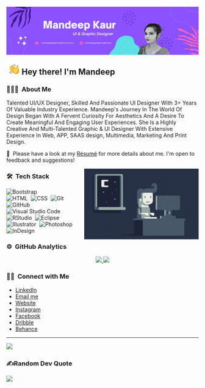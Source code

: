 ![Mandeep Kaur Banner](https://raw.githubusercontent.com/mandeepgraphics/mandeepgraphics/main/assets/mann-banner.jpg)

<img alt="Night Coding" src="./assets/Hand%20Wave.gif" width='40' align="left"/><h2>Hey there! I'm Mandeep</h2>

### 👨🏻‍💻 &nbsp;About Me

Talented UI/UX Designer, Skilled And Passionate UI Designer With 3+ Years Of Valuable Industry Experience. Mandeep's Journey In The World Of Design Began With A Fervent Curiosity For Aesthetics And A Desire To Create Meaningful And Engaging User Experiences. She Is a Highly Creative And Multi-Talented Graphic & UI Designer With Extensive Experience In Web, APP, SAAS design, Multimedia, Marketing And Print Design.

📄 &nbsp;Please have a look at my [Résumé](https://mandeepgraphics.github.io/mandeep-resume.pdf) for more details about me. I'm open to feedback and suggestions!

<img alt="Night Coding" src="https://raw.githubusercontent.com/mandeepgraphics/mandeepgraphics/main/assets/Night-Coding.gif" align="right"/>

### 🛠 &nbsp;Tech Stack

![Bootstrap](https://img.shields.io/badge/-Bootstrap-05122A?style=flat&logo=bootstrap&logoColor=563D7C)\
![HTML](https://img.shields.io/badge/-HTML-05122A?style=flat&logo=HTML5)&nbsp;
![CSS](https://img.shields.io/badge/-CSS-05122A?style=flat&logo=CSS3&logoColor=1572B6)&nbsp;
![Git](https://img.shields.io/badge/-Git-05122A?style=flat&logo=git)&nbsp;
![GitHub](https://img.shields.io/badge/-GitHub-05122A?style=flat&logo=github)&nbsp; 
![Visual Studio Code](https://img.shields.io/badge/-Visual%20Studio%20Code-05122A?style=flat&logo=visual-studio-code&logoColor=007ACC)&nbsp;
![RStudio](https://img.shields.io/badge/-RStudio-05122A?style=flat&logo=rstudio)&nbsp;
![Eclipse](https://img.shields.io/badge/-Eclipse-05122A?style=flat&logo=eclipse-ide&logoColor=2C2255)\
![Illustrator](https://img.shields.io/badge/-Illustrator-05122A?style=flat&logo=adobe-illustrator)&nbsp;
![Photoshop](https://img.shields.io/badge/-Photoshop-05122A?style=flat&logo=adobe-photoshop)&nbsp;
![InDesign](https://img.shields.io/badge/-InDesign-05122A?style=flat&logo=adobe-indesign)

### ⚙️ &nbsp;GitHub Analytics

<p align="center">
<a href="https://github.com/mandeepgraphics">
  <img height="180em" src="https://github-readme-stats-eight-theta.vercel.app/api?username=mandeepgraphics&show_icons=true&theme=algolia&include_all_commits=true&count_private=true"/>
  <img height="180em" src="https://github-readme-stats-eight-theta.vercel.app/api/top-langs/?username=mandeepgraphics&layout=compact&langs_count=8&theme=algolia"/>
</a>
</p>

### 🤝🏻 &nbsp;Connect with Me
- [LinkedIn](https://www.linkedin.com/in/mandeepkchahal/)
- [Email me](mailto:mannkaurchahal@gmail.com)
- [Website](https://mandeepgraphics.github.io) 
- [Instagram](https://www.instagram.com/mandeepgraphics/)
- [Facebook](https://www.facebook.com/MannKaurChahal/)
- [Dribble](https://dribbble.com/mandeepgraphics/)
- [Behance](https://www.behance.net/mannkaurchahal/)

---
[![](https://visitcount.itsvg.in/api?id=mandeepgraphics&icon=0&color=0)](https://visitcount.itsvg.in)

### ✍️Random Dev Quote
![](https://quotes-github-readme.vercel.app/api?type=horizontal&theme=vue)

<!--
**mandeepgraphics/mandeepgraphics** is a ✨ _special_ ✨ repository because its `README.md` (this file) appears on your GitHub profile.

Here are some ideas to get you started:

- 🔭 I’m currently working on ...
- 🌱 I’m currently learning ...
- 👯 I’m looking to collaborate on ...
- 🤔 I’m looking for help with ...
- 💬 Ask me about ...
- 📫 How to reach me: ...
- 😄 Pronouns: ...
- ⚡ Fun fact: ...
-->
